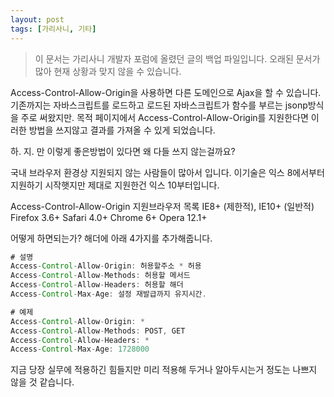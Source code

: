 ```yaml
---
layout: post
tags: [가리사니, 기타]
---
```


> 이 문서는 가리사니 개발자 포럼에 올렸던 글의 백업 파일입니다.
오래된 문서가 많아 현재 상황과 맞지 않을 수 있습니다.


Access-Control-Allow-Origin을 사용하면 다른 도메인으로 Ajax을 할 수 있습니다.
기존까지는 자바스크립트를 로드하고 로드된 자바스크립트가 함수를 부르는 jsonp방식을 주로 써왔지만. 목적 페이지에서 Access-Control-Allow-Origin를 지원한다면 이러한 방법을 쓰지않고 결과를 가져올 수 있게 되었습니다.

하. 지. 만 이렇게 좋은방법이 있다면 왜 다들 쓰지 않는걸까요?

국내 브라우저 환경상 지원되지 않는 사람들이 많아서 입니다.
이기술은 익스 8에서부터 지원하기 시작햇지만 제대로 지원한건 익스 10부터입니다.

Access-Control-Allow-Origin 지원브라우저 목록
IE8+ (제한적), IE10+ (일반적)
Firefox 3.6+
Safari 4.0+
Chrome 6+
Opera 12.1+

어떻게 하면되는가?
해더에 아래 4가지를 추가해줍니다.
``` java
# 설명
Access-Control-Allow-Origin: 허용할주소 * 허용
Access-Control-Allow-Methods: 허용할 메서드
Access-Control-Allow-Headers: 허용할 해더
Access-Control-Max-Age: 설정 재발급까지 유지시간.

# 예제
Access-Control-Allow-Origin: *
Access-Control-Allow-Methods: POST, GET
Access-Control-Allow-Headers: *
Access-Control-Max-Age: 1728000
```

지금 당장 실무에 적용하긴 힘들지만 미리 적용해 두거나 알아두시는거 정도는 나쁘지 않을 것 같습니다.